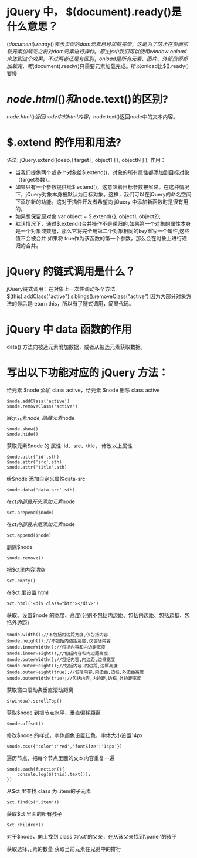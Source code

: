 # jQuery 中， $(document).ready()是什么意思？
$(document).ready()表示页面的dom元素已经加载完毕，这是为了防止在页面加载元素加载完之前对dom元素进行操作。
原生js中我们可以使用window.onload来达到这个效果，不过两者还是有区别，onload是所有元素、图片、外部资源都加载完，而$(document).ready()只需要元素加载完成。所以onload比$().ready()要慢

# $node.html()和$node.text()的区别?
$node.html()返回node中的html内容，$node.text()返回node中的文本内容。

# $.extend 的作用和用法? 
语法: jQuery.extend([deep,] target [, object1 ] [, objectN ] );
作用：
- 当我们提供两个或多个对象给$.extend()，对象的所有属性都添加到目标对象（target参数）。
- 如果只有一个参数提供给$.extend()，这意味着目标参数被省略。在这种情况下，jQuery对象本身被默认为目标对象。这样，我们可以在jQuery的命名空间下添加新的功能。这对于插件开发者希望向 jQuery 中添加新函数时是很有用的。
- 如果想保留原对象:var object = $.extend({}, object1, object2);
- 默认情况下，通过$.extend()合并操作不是递归的,如果第一个对象的属性本身是一个对象或数组，那么它将完全用第二个对象相同的key重写一个属性,这些值不会被合并
如果将 true作为该函数的第一个参数，那么会在对象上进行递归的合并。

# jQuery 的链式调用是什么？
jQuery链式调用：在对象上一次性调动多个方法
$(this).addClass("active").siblings().removeClass("active")
因为大部分对象方法的最后是return this，所以有了链式调用，简易代码。
# jQuery 中 data 函数的作用
data() 方法向被选元素附加数据，或者从被选元素获取数据。

# 写出以下功能对应的 jQuery 方法：
给元素 $node 添加 class active，给元素 $node 删除 class active
```
$node.addClass('active')
$node.removeClass('active')
```
展示元素$node, 隐藏元素$node
```
$node.show()
$node.hide()
```
获取元素$node 的 属性: id、src、title， 修改以上属性
```
$node.attr('id',sth)
$node.attr('src',sth)
$node.attr('title',sth)
```
给$node 添加自定义属性data-src
```
$node.data('data-src',sth)
```
在$ct 内部最开头添加元素$node
```
$ct.prepend($node)
```
在$ct 内部最末尾添加元素$node
```
$ct.append($node)
```
删除$node
```
$node.remove()
```
把$ct里内容清空
```
$ct.empty()
```
在$ct 里设置 html <div class="btn"></div>
```
$ct.html('<div class="btn"></div>')
```
获取、设置$node 的宽度、高度(分别不包括内边距、包括内边距、包括边框、包括外边距)
```
$node.width();//不包括内边距宽度,仅包括内容
$node.height();//不包括内边距高度,仅包括内容
$node.innerWidth();//包括内容和内边距宽度
$node.innerHeight();//包括内容和内边距高度
$node.outerWidth();//包括内容,内边距,边框宽度
$node.outerHeight();//包括内容,内边距,边框高度
$node.outerHeight(true);//包括内容,内边距,边框,外边距高度
$node.outerWidth(true);//包括内容,内边距,边框,外边距宽度
```
获取窗口滚动条垂直滚动距离
```
$(window).scrollTop()
```
获取$node 到根节点水平、垂直偏移距离
```
$node.offset()
```
修改$node 的样式，字体颜色设置红色，字体大小设置14px
```
$node.css({'color':'red','fontSize':'14px'})
```
遍历节点，把每个节点里面的文本内容重复一遍
```
$node.each(function(){
	console.log($(this).text());	
})
```
从$ct 里查找 class 为 .item的子元素
```
$ct.find($('.item'))
```
获取$ct 里面的所有孩子
```
$ct.children()
```
对于$node，向上找到 class 为'.ct'的父亲，在从该父亲找到'.panel'的孩子

获取选择元素的数量
获取当前元素在兄弟中的排行

